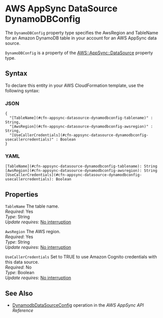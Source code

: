 # AWS AppSync DataSource DynamoDBConfig<a name="aws-properties-appsync-datasource-dynamodbconfig"></a>

<a name="aws-properties-appsync-datasource-dynamodbconfig-description"></a>The `DynamoDBConfig` property type specifies the AwsRegion and TableName for an Amazon DynamoDB table in your account for an AWS AppSync data source\.

<a name="aws-properties-appsync-datasource-dynamodbconfig-inheritance"></a> `DynamoDBConfig` is a property of the [AWS::AppSync::DataSource](aws-resource-appsync-datasource.md) property type\.

## Syntax<a name="aws-properties-appsync-datasource-dynamodbconfig-syntax"></a>

To declare this entity in your AWS CloudFormation template, use the following syntax:

### JSON<a name="aws-properties-appsync-datasource-dynamodbconfig-syntax.json"></a>

```
{
  "[TableName](#cfn-appsync-datasource-dynamodbconfig-tablename)" : String,
  "[AwsRegion](#cfn-appsync-datasource-dynamodbconfig-awsregion)" : String,
  "[UseCallerCredentials](#cfn-appsync-datasource-dynamodbconfig-usecallercredentials)" : Boolean
}
```

### YAML<a name="aws-properties-appsync-datasource-dynamodbconfig-syntax.yaml"></a>

```
[TableName](#cfn-appsync-datasource-dynamodbconfig-tablename): String
[AwsRegion](#cfn-appsync-datasource-dynamodbconfig-awsregion): String
[UseCallerCredentials](#cfn-appsync-datasource-dynamodbconfig-usecallercredentials): Boolean
```

## Properties<a name="aws-properties-appsync-datasource-dynamodbconfig-properties"></a>

`TableName`  <a name="cfn-appsync-datasource-dynamodbconfig-tablename"></a>
The table name\.  
 *Required*: Yes  
 *Type*: String  
 *Update requires*: [No interruption](using-cfn-updating-stacks-update-behaviors.md#update-no-interrupt) 

`AwsRegion`  <a name="cfn-appsync-datasource-dynamodbconfig-awsregion"></a>
The AWS region\.  
 *Required*: Yes  
 *Type*: String  
 *Update requires*: [No interruption](using-cfn-updating-stacks-update-behaviors.md#update-no-interrupt) 

`UseCallerCredentials`  <a name="cfn-appsync-datasource-dynamodbconfig-usecallercredentials"></a>
Set to TRUE to use Amazon Cognito credentials with this data source\.  
 *Required*: No  
 *Type*: Boolean  
 *Update requires*: [No interruption](using-cfn-updating-stacks-update-behaviors.md#update-no-interrupt) 

## See Also<a name="aws-properties-appsync-datasource-dynamodbconfig-seealso"></a>
+ [ DynamodbDataSourceConfig](http://docs.aws.amazon.com/appsync/latest/APIReference/API_DynamodbDataSourceConfig.html) operation in the *AWS AppSync API Reference*